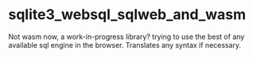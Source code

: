 # sqlite3_websql_sqlweb_and_wasm
Not wasm now, a work-in-progress library? trying to use the best of any available sql engine in the browser. Translates any syntax if necessary.
